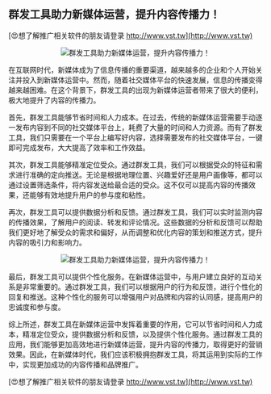 ## **群发工具助力新媒体运营，提升内容传播力！**

[😍想了解推广相关软件的朋友请登录 http://www.vst.tw](http://www.vst.tw)

 <center><img src="https://vst.tw/MP4/tuiguang/png/3.png" alt="群发工具助力新媒体运营，提升内容传播力！"></center>

在互联网时代，新媒体成为了信息传播的重要渠道，越来越多的企业和个人开始关注并投入到新媒体运营中。然而，随着社交媒体平台的快速发展，信息的传播变得越来越困难。在这个背景下，群发工具的出现为新媒体运营者带来了很大的便利，极大地提升了内容的传播力。

首先，群发工具能够节省时间和人力成本。在过去，传统的新媒体运营需要手动逐一发布内容到不同的社交媒体平台上，耗费了大量的时间和人力资源。而有了群发工具，我们只需要在一个平台上编写好内容，选择需要发布的社交媒体平台，一键即可完成发布，大大提高了效率和工作效益。

其次，群发工具能够精准定位受众。通过群发工具，我们可以根据受众的特征和需求进行准确的定向推送。无论是根据地理位置、兴趣爱好还是用户画像等，都可以通过设置筛选条件，将内容发送给最合适的受众。这不仅可以提高内容的传播效果，还能够有效地提升用户的参与度和粘性。

再次，群发工具可以提供数据分析和反馈。通过群发工具，我们可以实时监测内容的传播效果，了解用户的阅读、转发和评论情况。这些数据的分析和反馈可以帮助我们更好地了解受众的需求和偏好，从而调整和优化内容的策划和推送方式，提升内容的吸引力和影响力。

 <center><img src="https://vst.tw/MP4/tuiguang/png/8.png" alt="群发工具助力新媒体运营，提升内容传播力！"></center>

最后，群发工具可以提供个性化服务。在新媒体运营中，与用户建立良好的互动关系是非常重要的。通过群发工具，我们可以根据用户的行为和反馈，进行个性化的回复和推送。这种个性化的服务可以增强用户对品牌和内容的认同感，提高用户的忠诚度和参与度。

综上所述，群发工具在新媒体运营中发挥着重要的作用，它可以节省时间和人力成本，精准定位受众，提供数据分析和反馈，以及提供个性化服务。通过群发工具的应用，我们能够更加高效地进行新媒体运营，提升内容的传播力，取得更好的营销效果。因此，在新媒体时代，我们应该积极拥抱群发工具，将其运用到实际的工作中，实现更加成功的内容传播和品牌推广。

[😍想了解推广相关软件的朋友请登录 http://www.vst.tw](http://www.vst.tw)



